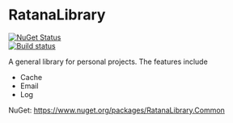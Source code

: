 # RatanaLibrary

[![NuGet Status](https://img.shields.io/nuget/v/RatanaLibrary.Common.svg)](https://www.nuget.org/packages/RatanaLibrary.Common)  
[![Build status](https://ci.appveyor.com/api/projects/status/osjl0yc29i7i5tv7/branch/master?svg=true)](https://ci.appveyor.com/project/superkarn/ratanalibrary/branch/master)  

A general library for personal projects.  The features include

* Cache
* Email
* Log

NuGet: https://www.nuget.org/packages/RatanaLibrary.Common
